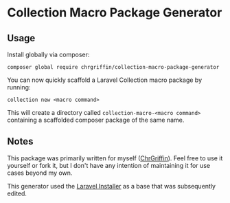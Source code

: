 # Collection Macro Package Generator

## Usage

Install globally via composer:

```shell script
composer global require chrgriffin/collection-macro-package-generator
```

You can now quickly scaffold a Laravel Collection macro package by running:

```shell script
collection new <macro command>
```

This will create a directory called `collection-macro-<macro command>` containing a scaffolded composer package of the same name.

## Notes

This package was primarily written for myself ([ChrGriffin](https://github.com/ChrGriffin)). Feel free to use it yourself or fork it, but I don't have any intention of maintaining it for use cases beyond my own.

This generator used the [Laravel Installer](https://github.com/laravel/installer) as a base that was subsequently edited.
